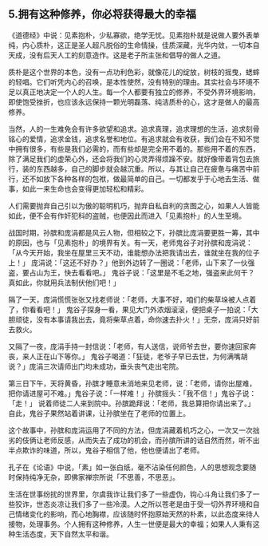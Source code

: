 ## 5.拥有这种修养，你必将获得最大的幸福
《道德经》中说：见素抱朴，少私寡欲，绝学无忧。见素抱朴就是说做人要外表单纯，内心质朴，这正是圣人超凡脱俗的生命情操，佳质深藏，光华内敛，一切本自天成，没有后天人工的刻意造作。这是老子所主张和倡导的做人之道。


质朴是这个世界的本色，没有一点功利色彩，就像花儿的绽放，树枝的摇曳，蟋蟀的轻唱。它们听凭内心的召唤，是本性使然，没有特别的理由。其实社会与环境不足以真正地决定一个人的人生。每一个人都要有独立的修养，不受外界环境影响，即使饱受挫折，也应该永远保持一颗光明磊落、纯洁质朴的心，这才是做人的最高修养。


当然，人的一生难免会有许多欲望和追求。追求真理，追求理想的生活，追求刻骨铭心的爱情，追求金钱，追求名誉和地位。有追求就会有收获，我们会在不知不觉中拥有很多，有些是我们必需的，而有些却是完全用不着的。那些用不着的东西，除了满足我们的虚荣心外，还会将我们的心灵弄得烦躁不安。就好像带着背包去旅行，装的东西越多，自己的脚步就会越沉重。所以，与其让自己在疲惫与痛苦中前行，还不如放下各种各样的包袱，做最简单的自己。一切都发乎于心地去生活、做事，如此一来生命也会变得更加轻松和精彩。


人们需要抛弃自己引以为傲的聪明机巧，抛弃自私自利的贪图之心，如果人人皆能如此，便不会有作奸犯科的盗贼，也便因此而进入「见素抱朴」的人生至境。


战国时期，孙膑和庞涓都是风云人物，但相较之下，孙膑比庞涓要更胜一筹，其中的原因，也与「见素抱朴」的境界有关。有一天，老师鬼谷子对孙膑和庞涓说：「从今天开始，我坐在屋里三天不动，谁能想办法把我请出去，谁就坐在我的位子上！」 庞涓说：「这还不好办？」他到外边转了一圈说：「老师，山下来了一伙强盗，要占山为王，快去看看吧。」 鬼谷子说：「这里是不毛之地，强盗来此何干？真如此，你就用兵法制伏他们吧！」


隔了一天，庞涓慌慌张张又找老师说：「老师，大事不好，咱们的柴草垛被人点着了，你看看吧！」 鬼谷子探身一看，果见大门外浓烟滚滚，便把桌子一拍说：「大胆顽徒，没有本事请我出去，竟将柴草点着，命你速去扑火！」无奈，庞涓只好前去救火。


又隔了一夜，庞涓手持一封信说：「老师，有人送信，说师爷去世，要你速回家奔丧，来人正在山下等你。」 鬼谷子喝道：「狂徒，老爷子早已去世，为何满嘴胡说？」庞涓三次请师出门均未成功，垂头丧气走出宅院。


第三日下午，天将黄昏，孙膑才睡意未消地来见老师，说：「老师，请你出屋难，把你请进屋可不难。」鬼谷子说：「一样难！」孙膑摇头：「我不信！」鬼谷子说：「走！」 说着师徒二人来到院中。孙膑跪拜说：「老师，我总算把你请出来了。」 自此，鬼谷子果然站着讲课，让孙膑坐在了老师的位置上。


这个故事中，孙膑和庞涓运用了不同的方法，但庞涓藏着机巧之心，一次又一次拙劣的伎俩让老师反感，从而失去了成功的机会，而孙膑所讲的话自然而然，听不出半点欺诈的味道，所以，鬼谷子相信了他，他也便请出了老师。


孔子在《论语》中说，「素」如一张白纸，毫不沾染任何颜色，人的思想观念要随时保持纯净无杂，即佛家禅宗所说「不思善，不思恶」。


生活在世事纷扰的世界里，尔虞我诈让我们多了一些虚伪，钩心斗角让我们多了一些狡诈，世态炎凉让我们多了一些冷漠。人之所以苍老是由于受一切外界环境和自己情绪变化的影响，而心地胸襟，应该随时怀抱原始天然的朴素，以此态度来待人接物，处理事务。个人拥有这种修养，人生一世便是最大的幸福；如果人人秉有这种生活态度，天下自然太平和谐。

